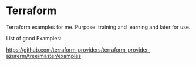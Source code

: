 # Terraform
Terraform examples for me. Purpose: training and learning and later for use.

List of good Examples:

https://github.com/terraform-providers/terraform-provider-azurerm/tree/master/examples 
